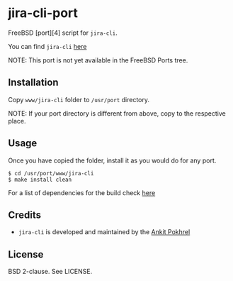 jira-cli-port
=============

FreeBSD [port][4] script for `jira-cli`.

You can find `jira-cli` [here][1]

NOTE: This port is not yet available in the FreeBSD Ports tree.

Installation
------------

Copy `www/jira-cli` folder to `/usr/port` directory.

NOTE: If your port directory is different from above, copy to the respective
place.

Usage
-----

Once you have copied the folder, install it as you would do for any port.

`$ cd /usr/port/www/jira-cli`<br>
`$ make install clean`

For a list of dependencies for the build check [here][2]

Credits
-------

* `jira-cli` is developed and maintained by the [Ankit Pokhrel][3]

License
-------

BSD 2-clause. See LICENSE.

[1]: https://github.com/ankitpokhrel/jira-cli
[2]: https://github.com/ankitpokhrel/jira-cli#installation
[3]: https://github.com/ankitpokhrel
